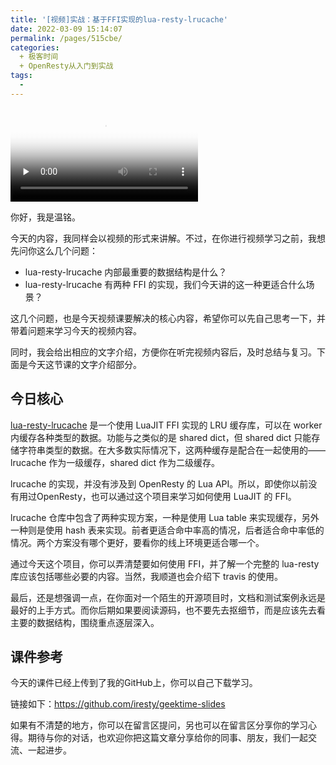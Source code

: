 ```yaml
---
title: '[视频]实战：基于FFI实现的lua-resty-lrucache'
date: 2022-03-09 15:14:07
permalink: /pages/515cbe/
categories:
  + 极客时间
  + OpenResty从入门到实战
tags:
  - 
---
```

<p><video poster="https://static001.geekbang.org/resource/image/6a/f7/6ada085b44eddf37506b25ad188541f7.jpg" preload="none" controls=""><source src="https://media001.geekbang.org/customerTrans/fe4a99b62946f2c31c2095c167b26f9c/30d99c0d-16d14089303-0000-0000-01d-dbacd.mp4" type="video/mp4"><source src="https://media001.geekbang.org/2ce11b32e3e740ff9580185d8c972303/a01ad13390fe4afe8856df5fb5d284a2-f2f547049c69fa0d4502ab36d42ea2fa-sd.m3u8" type="application/x-mpegURL"><source src="https://media001.geekbang.org/2ce11b32e3e740ff9580185d8c972303/a01ad13390fe4afe8856df5fb5d284a2-2528b0077e78173fd8892de4d7b8c96d-hd.m3u8" type="application/x-mpegURL"></video></p><p>你好，我是温铭。</p><p>今天的内容，我同样会以视频的形式来讲解。不过，在你进行视频学习之前，我想先问你这么几个问题：</p><ul>
<li>lua-resty-lrucache 内部最重要的数据结构是什么？</li>
<li>lua-resty-lrucache 有两种 FFI 的实现，我们今天讲的这一种更适合什么场景？</li>
</ul><p>这几个问题，也是今天视频课要解决的核心内容，希望你可以先自己思考一下，并带着问题来学习今天的视频内容。</p><p>同时，我会给出相应的文字介绍，方便你在听完视频内容后，及时总结与复习。下面是今天这节课的文字介绍部分。</p><h2>今日核心</h2><p><a href="https://github.com/openresty/lua-resty-lrucache">lua-resty-lrucache</a> 是一个使用 LuaJIT FFI 实现的 LRU 缓存库，可以在 worker 内缓存各种类型的数据。功能与之类似的是 shared dict，但 shared dict 只能存储字符串类型的数据。在大多数实际情况下，这两种缓存是配合在一起使用的——lrucache 作为一级缓存，shared dict 作为二级缓存。</p><p>lrucache 的实现，并没有涉及到 OpenResty 的 Lua API。所以，即使你以前没有用过OpenResty，也可以通过这个项目来学习如何使用 LuaJIT 的 FFI。</p><p>lrucache 仓库中包含了两种实现方案，一种是使用 Lua table 来实现缓存，另外一种则是使用 hash 表来实现。前者更适合命中率高的情况，后者适合命中率低的情况。两个方案没有哪个更好，要看你的线上环境更适合哪一个。</p><!-- [[[read_end]]] --><p>通过今天这个项目，你可以弄清楚要如何使用 FFI，并了解一个完整的 lua-resty 库应该包括哪些必要的内容。当然，我顺道也会介绍下 travis 的使用。</p><p>最后，还是想强调一点，在你面对一个陌生的开源项目时，文档和测试案例永远是最好的上手方式。而你后期如果要阅读源码，也不要先去抠细节，而是应该先去看主要的数据结构，围绕重点逐层深入。</p><h2>课件参考</h2><p>今天的课件已经上传到了我的GitHub上，你可以自己下载学习。</p><p>链接如下：<a href="https://github.com/iresty/geektime-slides">https://github.com/iresty/geektime-slides</a></p><p>如果有不清楚的地方，你可以在留言区提问，另也可以在留言区分享你的学习心得。期待与你的对话，也欢迎你把这篇文章分享给你的同事、朋友，我们一起交流、一起进步。</p>
